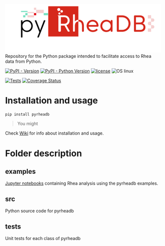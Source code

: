 ![logo](./readme_img/pyrheadb_logo.png)
Repository for the Python package intended to facilitate access to Rhea data from Python.

[![PyPI - Version](https://img.shields.io/pypi/v/pyrheadb.svg?logo=pypi&label=PyPI&logoColor=silver)](https://pypi.org/project/pyrheadb/)
[![PyPI - Python Version](https://img.shields.io/pypi/pyversions/pyrheadb.svg?logo=python&label=Python&logoColor=silver)](https://pypi.org/project/pyrheadb/)
[![license](https://img.shields.io/pypi/l/pyrheadb.svg?color=%2334D058)](https://github.com/sib-swiss/pyrheadb/LICENSE)
![OS linux](https://img.shields.io/badge/OS-Linux-green)

[![Tests](https://github.com/sib-swiss/pyrheadb/actions/workflows/test.yml/badge.svg)](https://github.com/sib-swiss/pyrheadb/actions/workflows/test.yml)
[![Coverage Status](https://coveralls.io/repos/github/sib-swiss/pyrheadb/badge.svg?branch=main)](https://coveralls.io/github/sib-swiss/pyrheadb?branch=main)

Installation and usage
======================

```bash
pip install pyrheadb
```

> You might

Check [Wiki](https://github.com/sib-swiss/pyrheadb/wiki) for info about installation and usage.


Folder description
==================

## examples
[Jupyter notebooks](examples) containing Rhea analysis using the pyrheadb examples.

## src
Python source code for pyrheadb

## tests
Unit tests for each class of pyrheadb
